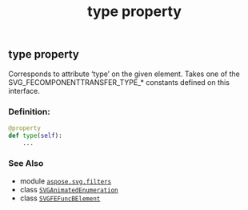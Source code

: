 ﻿---
title: type property
second_title: Aspose.SVG for Python via .NET API References
description: 
type: docs
weight: 970
url: /python-net/aspose.svg.filters/svgfefuncbelement/type/
is_root: false
---

## type property


Corresponds to attribute ‘type’ on the given element. Takes one of the SVG_FECOMPONENTTRANSFER_TYPE_* constants defined on this interface.
### Definition:
```python
@property
def type(self):
    ...
```

### See Also
* module [`aspose.svg.filters`](../../)
* class [`SVGAnimatedEnumeration`](/svg/python-net/aspose.svg.datatypes/svganimatedenumeration)
* class [`SVGFEFuncBElement`](/svg/python-net/aspose.svg.filters/svgfefuncbelement)
